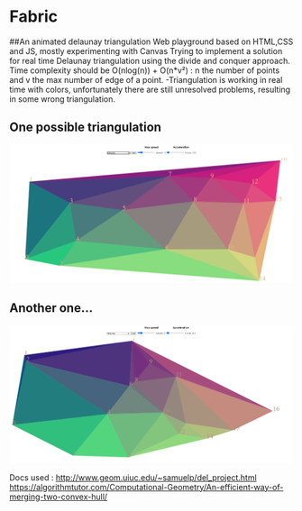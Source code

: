 # Fabric
##An animated delaunay triangulation
Web playground based on HTML,CSS and JS, mostly experimenting with Canvas
Trying to implement a solution for real time Delaunay triangulation using the divide and conquer approach.
Time complexity should be O(nlog(n)) + O(n*v²) : n the number of points and v the max number of edge of a point.
-Triangulation is working in real time with colors, unfortunately there are still unresolved problems, resulting in some wrong triangulation.

## One possible triangulation
![Alt text](./screenshots/SCDelaunay01.png?raw=true "Delaunay triangulation 1")

## Another one...
![Alt text](./screenshots/SCDelaunay02.png?raw=true "Delaunay triangulation 2")


Docs used : 
http://www.geom.uiuc.edu/~samuelp/del_project.html
https://algorithmtutor.com/Computational-Geometry/An-efficient-way-of-merging-two-convex-hull/
